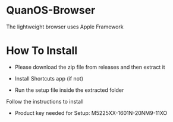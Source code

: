 # QuanOS-Browser
The lightweight browser uses Apple Framework

# How To Install
- Please download the zip file from releases and then extract it

- Install Shortcuts app (if not)

- Run the setup file inside the extracted folder

Follow the instructions to install

- Product key needed for Setup: M5225XX-1601N-20NM9-11XO
